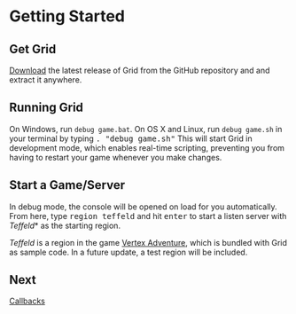 Getting Started
===============

Get Grid
--------

[Download](https://github.com/Planimeter/grid-sdk/releases) the latest
release of Grid from the GitHub repository and and extract it anywhere.

Running Grid
------------

On Windows, run `debug game.bat`. On OS X and Linux, run `debug game.sh` in your
terminal by typing <kbd>. "debug game.sh"</kbd> This will start Grid in
development mode, which enables real-time scripting, preventing you from having
to restart your game whenever you make changes.

Start a Game/Server
-------------------

In debug mode, the console will be opened on load for you automatically. From
here, type <kbd>region teffeld</kbd> and hit <kbd>enter</kbd> to start a listen
server with *Teffeld** as the starting region.

*Teffeld* is a region in the game [Vertex Adventure](/vadventure),
which is bundled with Grid as sample code. In a future update, a test region
will be included.

Next
----

[Callbacks](tutorials/Callbacks)
